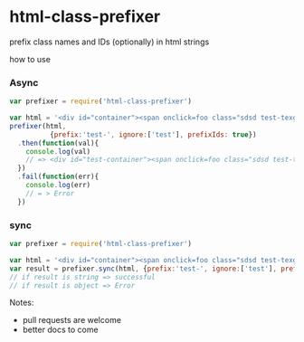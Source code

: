 html-class-prefixer
============
prefix class names and IDs (optionally) in html strings

how to use

### Async
```js
var prefixer = require('html-class-prefixer')

var html = '<div id="container"><span onclick=foo class="sdsd test-texg test"></span></div>';
prefixer(html,
          {prefix:'test-', ignore:['test'], prefixIds: true})
  .then(function(val){
    console.log(val)
    // => <div id="test-container"><span onclick=foo class="sdsd test-texg test"></span></div>
  })
  .fail(function(err){
    console.log(err)
    // = > Error
  })

```

### sync
```js
var prefixer = require('html-class-prefixer')

var html = '<div id="container"><span onclick=foo class="sdsd test-texg test"></span></div>';
var result = prefixer.sync(html, {prefix:'test-', ignore:['test'], prefixIds: true})
// if result is string => successful
// if result is object => Error

```

Notes:
- pull requests are welcome
- better docs to come
